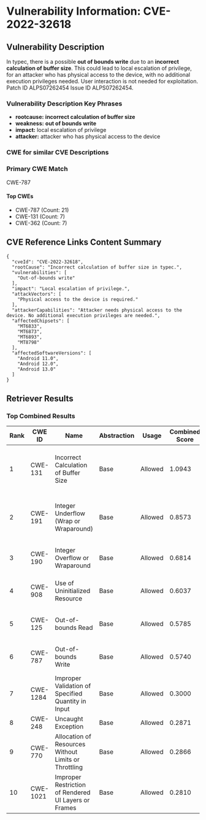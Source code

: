 # Vulnerability Information: CVE-2022-32618

## Vulnerability Description
In typec, there is a possible **out of bounds write** due to an **incorrect calculation of buffer size**. This could lead to local escalation of privilege, for an attacker who has physical access to the device, with no additional execution privileges needed. User interaction is not needed for exploitation. Patch ID ALPS07262454 Issue ID ALPS07262454.

### Vulnerability Description Key Phrases
- **rootcause:** **incorrect calculation of buffer size**
- **weakness:** **out of bounds write**
- **impact:** local escalation of privilege
- **attacker:** attacker who has physical access to the device

### CWE for similar CVE Descriptions
### Primary CWE Match
CWE-787

#### Top CWEs
- CWE-787 (Count: 21)
- CWE-131 (Count: 7)
- CWE-362 (Count: 7)

## CVE Reference Links Content Summary
```
{
  "cveId": "CVE-2022-32618",
  "rootCause": "Incorrect calculation of buffer size in typec.",
  "vulnerabilities": [
    "Out-of-bounds write"
  ],
  "impact": "Local escalation of privilege.",
  "attackVectors": [
    "Physical access to the device is required."
  ],
  "attackerCapabilities": "Attacker needs physical access to the device. No additional execution privileges are needed.",
  "affectedChipsets": [
    "MT6833",
    "MT6873",
    "MT6893",
    "MT8798"
  ],
  "affectedSoftwareVersions": [
    "Android 11.0",
    "Android 12.0",
    "Android 13.0"
  ]
}
```

## Retriever Results

### Top Combined Results

| Rank | CWE ID | Name | Abstraction | Usage | Combined Score | Retrievers | Individual Scores |
|------|--------|------|-------------|-------|---------------|------------|-------------------|
| 1 | CWE-131 | Incorrect Calculation of Buffer Size | Base | Allowed | 1.0943 | dense, sparse, graph | dense: 0.616, sparse: 0.808, graph: 0.907 |
| 2 | CWE-191 | Integer Underflow (Wrap or Wraparound) | Base | Allowed | 0.8573 | dense, sparse, graph | dense: 0.603, sparse: 0.593, graph: 0.605 |
| 3 | CWE-190 | Integer Overflow or Wraparound | Base | Allowed | 0.6814 | sparse, graph | sparse: 0.566, graph: 1.000 |
| 4 | CWE-908 | Use of Uninitialized Resource | Base | Allowed | 0.6037 | sparse, graph | sparse: 0.582, graph: 0.757 |
| 5 | CWE-125 | Out-of-bounds Read | Base | Allowed | 0.5785 | sparse, graph | sparse: 0.518, graph: 0.789 |
| 6 | CWE-787 | Out-of-bounds Write | Base | Allowed | 0.5740 | sparse, graph | sparse: 0.510, graph: 0.789 |
| 7 | CWE-1284 | Improper Validation of Specified Quantity in Input | Base | Allowed | 0.3000 | sparse | sparse: 0.524 |
| 8 | CWE-248 | Uncaught Exception | Base | Allowed | 0.2871 | sparse | sparse: 0.502 |
| 9 | CWE-770 | Allocation of Resources Without Limits or Throttling | Base | Allowed | 0.2866 | sparse | sparse: 0.501 |
| 10 | CWE-1021 | Improper Restriction of Rendered UI Layers or Frames | Base | Allowed | 0.2810 | sparse | sparse: 0.491 |

